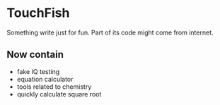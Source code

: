 # TouchFish

Something write just for fun. Part of its code might come from internet.

## Now contain

- fake IQ testing
- equation calculator
- tools related to chemistry
- quickly calculate square root
